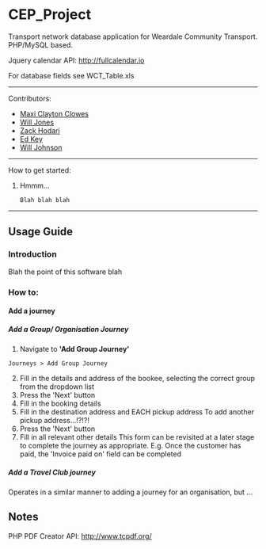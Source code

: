 # CEP_Project

Transport network database application for Weardale Community Transport.
PHP/MySQL based.

Jquery calendar API: http://fullcalendar.io  

For database fields see WCT_Table.xls
________________________________________________________________________________

Contributors:
 - [Maxi Clayton Clowes](https://github.com/mcclowes)
 - [Will Jones](https://github.com/willjejones)
 - [Zack Hodari](https://github.com/ZackHodari)
 - [Ed Key](https://github.com/keyead)
 - [Will Johnson](https://github.com/WillJCJ)
  
________________________________________________________________________________

How to get started:

1. Hmmm...  
    ```
    Blah blah blah
    ```

________________________________________________________________________________

## Usage Guide
### Introduction
Blah the point of this software blah

### How to:
#### Add a journey
##### Add a Group/ Organisation Journey
1. Navigate to **'Add Group Journey'**
```
Journeys > Add Group Journey
```
2. Fill in the details and address of the bookee, selecting the correct group from the dropdown list
3. Press the 'Next' button
4. Fill in the booking details
5. Fill in the destination address and EACH pickup address 
  To add another pickup address...!?!?!
6. Press the 'Next' button
7. Fill in all relevant other details
  This form can be revisited at a later stage to complete the journey as appropriate. E.g. Once the customer has paid, the 'Invoice paid on' field can be completed

##### Add a Travel Club journey
Operates in a similar manner to adding a journey for an organisation, but ...

## Notes
PHP PDF Creator API: http://www.tcpdf.org/

